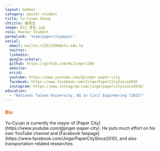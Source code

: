```yaml
---
layout: member
category: master-student
title: Yu-Cyuan Jhong
chtitle: 鍾淯全
image: R12_淯全.jpg
role: Master Student
permalink: 'team/papercitymayor'
social:
  email: mailto:r12521506@ntu.edu.tw
  twitter:
  linkedin: 
  google-scholar:
  github: https://github.com/HiJinger2266
  website:
  orcid:
  youtube: https://www.youtube.com/@jinger-paper-city
  facebook: https://www.facebook.com/JingerPaperCitySince2010
  instagram: https://www.instagram.com/jingerpapercitysince2010/
education:
  - "National Taiwan University, BS in Civil Engineering (2023)"
---
```


<h3 style="color: #e36414;">Bio</h3>
Yu-Cyuan is currently the mayor of [Paper City](https://www.youtube.com/@jinger-paper-city). He puts much effort on his own YouTube channel and [Facebook fanpage](https://www.facebook.com/JingerPaperCitySince2010), and also transportation-related researches.
